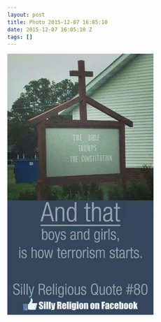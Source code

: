 ```yaml
---
layout: post
title: Photo 2015-12-07 16:05:10
date: 2015-12-07 16:05:10 Z
tags: []
---
```

![](/media/2015/12/134730044105.jpg)
